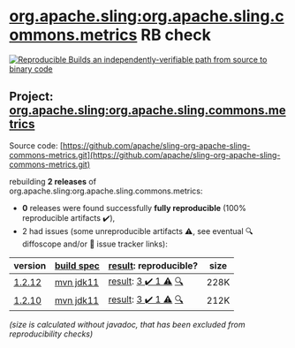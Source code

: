 [org.apache.sling:org.apache.sling.commons.metrics](https://central.sonatype.com/artifact/org.apache.sling/org.apache.sling.commons.metrics/1.2.12/versions) RB check
=======

[![Reproducible Builds](https://reproducible-builds.org/images/logos/rb.svg) an independently-verifiable path from source to binary code](https://reproducible-builds.org/)

## Project: [org.apache.sling:org.apache.sling.commons.metrics](https://central.sonatype.com/artifact/org.apache.sling/org.apache.sling.commons.metrics/1.2.12/versions)

Source code: [https://github.com/apache/sling-org-apache-sling-commons-metrics.git](https://github.com/apache/sling-org-apache-sling-commons-metrics.git)

rebuilding **2 releases** of org.apache.sling:org.apache.sling.commons.metrics:
- **0** releases were found successfully **fully reproducible** (100% reproducible artifacts :heavy_check_mark:),
- 2 had issues (some unreproducible artifacts :warning:, see eventual :mag: diffoscope and/or :memo: issue tracker links):

| version | [build spec](/BUILDSPEC.md) | [result](https://reproducible-builds.org/docs/jvm/): reproducible? | size |
| -- | --------- | ------ | -- |
| [1.2.12](https://central.sonatype.com/artifact/org.apache.sling/org.apache.sling.commons.metrics/1.2.12/pom) | [mvn jdk11](org.apache.sling.commons.metrics-1.2.12.buildspec) | [result](org.apache.sling.commons.metrics-1.2.12.buildinfo): [3 :heavy_check_mark:  1 :warning:](org.apache.sling.commons.metrics-1.2.12.buildcompare) [:mag:](org.apache.sling.commons.metrics-1.2.12.diffoscope) | 228K |
| [1.2.10](https://central.sonatype.com/artifact/org.apache.sling/org.apache.sling.commons.metrics/1.2.10/pom) | [mvn jdk11](org.apache.sling.commons.metrics-1.2.10.buildspec) | [result](org.apache.sling.commons.metrics-1.2.10.buildinfo): [3 :heavy_check_mark:  1 :warning:](org.apache.sling.commons.metrics-1.2.10.buildcompare) [:mag:](org.apache.sling.commons.metrics-1.2.10.diffoscope) | 212K |

<i>(size is calculated without javadoc, that has been excluded from reproducibility checks)</i>
